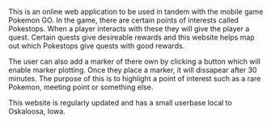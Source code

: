 This is an online web application to be used in tandem with the mobile game Pokemon GO. 
In the game, there are certain points of interests called Pokestops. When a player interacts with these they will give the player a quest.
Certain quests give desireable rewards and this website helps map out which Pokestops give quests with good rewards.

The user can also add a marker of there own by clicking a button which will enable marker plotting. Once they place a marker, it will 
dissapear after 30 minutes. The purpose of this is to highlight a point of interest such as a rare Pokemon, meeting point or something else.

This website is regularly updated and has a small userbase local to Oskaloosa, Iowa.

